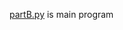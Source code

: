 [partB.py](https://github.com/hemprakashpatidar/CS6910/blob/main/Assignment2/Part_B/partB.py) is main program
